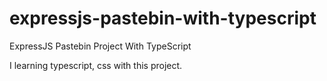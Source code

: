 # expressjs-pastebin-with-typescript
ExpressJS Pastebin Project With TypeScript


I learning typescript, css with this project. 
